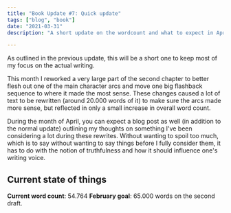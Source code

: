 ```yaml
---
title: "Book Update #7: Quick update"
tags: ["blog", "book"]
date: "2021-03-31"
description: "A short update on the wordcount and what to expect in April."

---
```


As outlined in the previous update, this will be a short one to keep most of my focus on the actual writing.

This month I reworked a very large part of the second chapter to better flesh out one of the main character arcs and move one big flashback sequence to where it made the most sense. These changes caused a lot of text to be rewritten (around 20.000 words of it) to make sure the arcs made more sense, but reflected in only a small increase in overall word count. 

During the month of April, you can expect a blog post as well (in addition to the normal update) outlining my thoughts on something I've been considering a lot during these rewrites. Without wanting to spoil too much, which is to say without wanting to say things before I fully consider them, it has to do with the notion of truthfulness and how it should influence one's writing voice.

## Current state of things

**Current word count**: 54.764
**February goal**: 65.000 words on the second draft.
